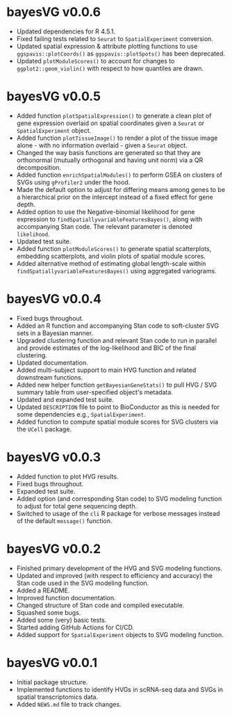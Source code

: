 # bayesVG v0.0.6 

+ Updated dependencies for R 4.5.1. 
+ Fixed failing tests related to `Seurat` to `SpatialExperiment` conversion. 
+ Updated spatial expression & attribute plotting functions to use `ggspavis::plotCoords()` as `ggspavis::plotSpots()` has been deprecated. 
+ Updated `plotModuleScores()` to account for changes to `ggplot2::geom_violin()` with respect to how quantiles are drawn. 

# bayesVG v0.0.5

+ Added function `plotSpatialExpression()` to generate a clean plot of gene expression overlaid on spatial coordinates given a `Seurat` or `SpatialExperiment` object. 
+ Added function `plotTissueImage()` to render a plot of the tissue image alone - with no information overlaid - given a `Seurat` object. 
+ Changed the way basis functions are generated so that they are orthonormal (mutually orthogonal and having unit norm) via a QR decomposition.
+ Added function `enrichSpatialModules()` to perform GSEA on clusters of SVGs using `gProfiler2` under the hood.
+ Made the default option to adjust for differing means among genes to be a hierarchical prior on the intercept instead of a fixed effect for gene depth. 
+ Added option to use the Negative-binomial likelihood for gene expression to `findSpatiallyvariableFeaturesBayes()`, along with accompanying Stan code. The relevant parameter is denoted `likelihood`. 
+ Updated test suite. 
+ Added function `plotModuleScores()` to generate spatial scatterplots, embedding scatterplots, and violin plots of spatial module scores.
+ Added alternative method of estimating global length-scale within `findSpatiallyvariableFeaturesBayes()` using aggregated variograms. 

# bayesVG v0.0.4 

+ Fixed bugs throughout. 
+ Added an R function and accompanying Stan code to soft-cluster SVG sets in a Bayesian manner. 
+ Upgraded clustering function and relevant Stan code to run in parallel and provide estimates of the log-likelihood and BIC of the final clustering. 
+ Updated documentation. 
+ Added multi-subject support to main HVG function and related downstream functions. 
+ Added new helper function `getBayesianGeneStats()` to pull HVG / SVG summary table from user-specified object's metadata.
+ Updated and expanded test suite. 
+ Updated `DESCRIPTION` file to point to BioConductor as this is needed for some dependencies e.g., `SpatialExperiment`.
+ Added function to compute spatial module scores for SVG clusters via the `UCell` package. 

# bayesVG v0.0.3 

+ Added function to plot HVG results. 
+ Fixed bugs throughout. 
+ Expanded test suite. 
+ Added option (and corresponding Stan code) to SVG modeling function to adjust for total gene sequencing depth. 
+ Switched to usage of the `cli` R package for verbose messages instead of the default `message()` function. 

# bayesVG v0.0.2 

+ Finished primary development of the HVG and SVG modeling functions. 
+ Updated and improved (with respect to efficiency and accuracy) the Stan code used in the SVG modeling function. 
+ Added a README. 
+ Improved function documentation. 
+ Changed structure of Stan code and compiled executable. 
+ Squashed some bugs. 
+ Added some (very) basic tests.
+ Started adding GitHub Actions for CI/CD. 
+ Added support for `SpatialExperiment` objects to SVG modeling function.

# bayesVG v0.0.1

+ Initial package structure. 
+ Implemented functions to identify HVGs in scRNA-seq data and SVGs in spatial transcriptomics data. 
+ Added `NEWS.md` file to track changes. 
